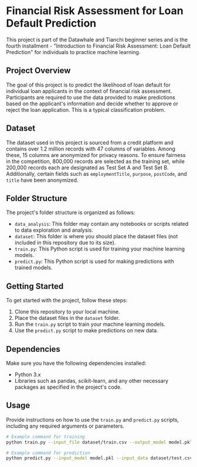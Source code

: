 # Financial Risk Assessment for Loan Default Prediction

This project is part of the Datawhale and Tianchi beginner series and is the fourth installment - "Introduction to Financial Risk Assessment: Loan Default Prediction" for individuals to practice machine learning.

## Project Overview

The goal of this project is to predict the likelihood of loan default for individual loan applicants in the context of financial risk assessment. Participants are required to use the data provided to make predictions based on the applicant's information and decide whether to approve or reject the loan application. This is a typical classification problem.

## Dataset

The dataset used in this project is sourced from a credit platform and contains over 1.2 million records with 47 columns of variables. Among these, 15 columns are anonymized for privacy reasons. To ensure fairness in the competition, 800,000 records are selected as the training set, while 200,000 records each are designated as Test Set A and Test Set B. Additionally, certain fields such as `employmentTitle`, `purpose`, `postCode`, and `title` have been anonymized.

## Folder Structure

The project's folder structure is organized as follows:

- `data_analysis`: This folder may contain any notebooks or scripts related to data exploration and analysis.
- `dataset`: This folder is where you should place the dataset files (not included in this repository due to its size).
- `train.py`: This Python script is used for training your machine learning models.
- `predict.py`: This Python script is used for making predictions with trained models.

## Getting Started

To get started with the project, follow these steps:

1. Clone this repository to your local machine.
2. Place the dataset files in the `dataset` folder.
3. Run the `train.py` script to train your machine learning models.
4. Use the `predict.py` script to make predictions on new data.

## Dependencies

Make sure you have the following dependencies installed:

- Python 3.x
- Libraries such as pandas, scikit-learn, and any other necessary packages as specified in the project's code.

## Usage

Provide instructions on how to use the `train.py` and `predict.py` scripts, including any required arguments or parameters.

```bash
# Example command for training
python train.py --input_file dataset/train.csv --output_model model.pkl

# Example command for prediction
python predict.py --input_model model.pkl --input_data dataset/test.csv --output_file predictions.csv
